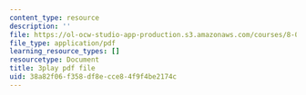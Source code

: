 ```yaml
---
content_type: resource
description: ''
file: https://ol-ocw-studio-app-production.s3.amazonaws.com/courses/8-01sc-classical-mechanics-fall-2016/38a82f06f358df8ecce84f9f4be2174c_FNOfxJxceIM.pdf
file_type: application/pdf
learning_resource_types: []
resourcetype: Document
title: 3play pdf file
uid: 38a82f06-f358-df8e-cce8-4f9f4be2174c
---
```

